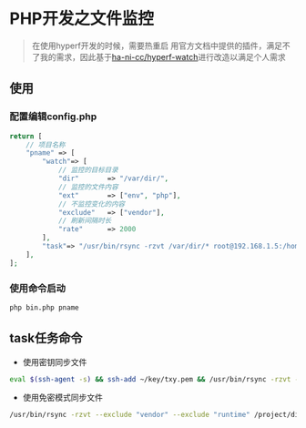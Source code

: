 # PHP开发之文件监控

> 在使用hyperf开发的时候，需要热重启
> 用官方文档中提供的插件，满足不了我的需求，因此基于[ha-ni-cc/hyperf-watch](https://github.com/ha-ni-cc/hyperf-watch)进行改造以满足个人需求

## 使用

### 配置编辑config.php
```php
return [
    // 项目名称
    "pname" => [
        "watch"=> [
            // 监控的目标目录
            "dir"       => "/var/dir/",
            // 监控的文件内容
            "ext"       => ["env", "php"],
            // 不监控变化的内容
            "exclude"   => ["vendor"],
            // 刷新间隔时长
            "rate"      => 2000
        ],
        "task"=> "/usr/bin/rsync -rzvt /var/dir/* root@192.168.1.5:/home/test"
    ],
];
```
### 使用命令启动

```bash
php bin.php pname
```


## task任务命令

- 使用密钥同步文件
```bash
eval $(ssh-agent -s) && ssh-add ~/key/txy.pem && /usr/bin/rsync -rzvt --exclude "vendor" --exclude "runtime" /project/dir/* root@192.168.1.3:/data/api/unify/
```

- 使用免密模式同步文件
```bash
/usr/bin/rsync -rzvt --exclude "vendor" --exclude "runtime" /project/dir/* root@192.168.1.3:/data/api/unify/
```
